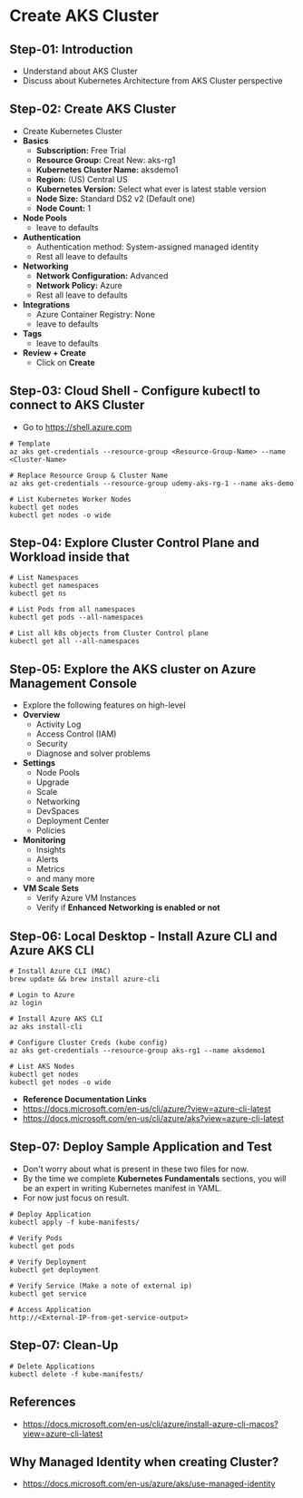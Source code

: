 # Create AKS Cluster

## Step-01: Introduction
- Understand about AKS Cluster
- Discuss about Kubernetes Architecture from AKS Cluster perspective

## Step-02: Create AKS Cluster
- Create Kubernetes Cluster
- **Basics**
  - **Subscription:** Free Trial
  - **Resource Group:** Creat New: aks-rg1
  - **Kubernetes Cluster Name:** aksdemo1
  - **Region:** (US) Central US
  - **Kubernetes Version:** Select what ever is latest stable version
  - **Node Size:** Standard DS2 v2 (Default one)
  - **Node Count:** 1
- **Node Pools**
  - leave to defaults
- **Authentication**
  - Authentication method: 	System-assigned managed identity
  - Rest all leave to defaults
- **Networking**
  - **Network Configuration:** Advanced
  - **Network Policy:** Azure
  - Rest all leave to defaults
- **Integrations**
  - Azure Container Registry: None
  - leave to defaults
- **Tags**
  - leave to defaults
- **Review + Create**
  - Click on **Create**


## Step-03: Cloud Shell - Configure kubectl to connect to AKS Cluster
- Go to https://shell.azure.com
```
# Template
az aks get-credentials --resource-group <Resource-Group-Name> --name <Cluster-Name>

# Replace Resource Group & Cluster Name
az aks get-credentials --resource-group udemy-aks-rg-1 --name aks-demo

# List Kubernetes Worker Nodes
kubectl get nodes 
kubectl get nodes -o wide
```

## Step-04: Explore Cluster Control Plane and Workload inside that
```
# List Namespaces
kubectl get namespaces
kubectl get ns

# List Pods from all namespaces
kubectl get pods --all-namespaces

# List all k8s objects from Cluster Control plane
kubectl get all --all-namespaces
```

## Step-05: Explore the AKS cluster on Azure Management Console
- Explore the following features on high-level
- **Overview**
  - Activity Log
  - Access Control (IAM)
  - Security
  - Diagnose and solver problems
- **Settings**
  - Node Pools
  - Upgrade
  - Scale
  - Networking
  - DevSpaces
  - Deployment Center
  - Policies
- **Monitoring**
  - Insights
  - Alerts
  - Metrics
  - and many more 
- **VM Scale Sets**
  - Verify Azure VM Instances
  - Verify if **Enhanced Networking is enabled or not**  



## Step-06: Local Desktop - Install Azure CLI and Azure AKS CLI
```
# Install Azure CLI (MAC)
brew update && brew install azure-cli

# Login to Azure
az login

# Install Azure AKS CLI
az aks install-cli

# Configure Cluster Creds (kube config)
az aks get-credentials --resource-group aks-rg1 --name aksdemo1

# List AKS Nodes
kubectl get nodes 
kubectl get nodes -o wide
```
- **Reference Documentation Links**
- https://docs.microsoft.com/en-us/cli/azure/?view=azure-cli-latest
- https://docs.microsoft.com/en-us/cli/azure/aks?view=azure-cli-latest

## Step-07: Deploy Sample Application and Test
- Don't worry about what is present in these two files for now. 
- By the time we complete **Kubernetes Fundamentals** sections, you will be an expert in writing Kubernetes manifest in YAML.
- For now just focus on result. 
```
# Deploy Application
kubectl apply -f kube-manifests/

# Verify Pods
kubectl get pods

# Verify Deployment
kubectl get deployment

# Verify Service (Make a note of external ip)
kubectl get service

# Access Application
http://<External-IP-from-get-service-output>
```

## Step-07: Clean-Up
```
# Delete Applications
kubectl delete -f kube-manifests/
```

## References
- https://docs.microsoft.com/en-us/cli/azure/install-azure-cli-macos?view=azure-cli-latest

## Why Managed Identity when creating Cluster?
- https://docs.microsoft.com/en-us/azure/aks/use-managed-identity